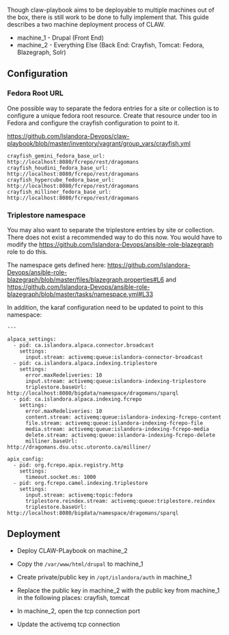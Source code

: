 Though claw-playbook aims to be deployable to multiple machines out of the box, there is still work to be done to fully implement that. This guide describes a two machine deployment process of CLAW. 

* machine_1 - Drupal (Front End)
* machine_2 - Everything Else (Back End: Crayfish, Tomcat: Fedora, Blazegraph, Solr)


## Configuration
### Fedora Root URL
One possible way to separate the fedora entries for a site or collection is to configure a unique fedora root resource.  Create that resource under too in Fedora and configure the crayfish configuration to point to it.

https://github.com/Islandora-Devops/claw-playbook/blob/master/inventory/vagrant/group_vars/crayfish.yml

```
crayfish_gemini_fedora_base_url: http://localhost:8080/fcrepo/rest/dragomans
crayfish_houdini_fedora_base_url: http://localhost:8080/fcrepo/rest/dragomans
crayfish_hypercube_fedora_base_url: http://localhost:8080/fcrepo/rest/dragomans
crayfish_milliner_fedora_base_url: http://localhost:8080/fcrepo/rest/dragomans
```

### Triplestore namespace
You may also want to separate the triplestore entries by site or collection.  There does not exist a recommended way to do this now.  You would have to modify the https://github.com/Islandora-Devops/ansible-role-blazegraph role to do this.

The namespace gets defined here: https://github.com/Islandora-Devops/ansible-role-blazegraph/blob/master/files/blazegraph.properties#L6 and https://github.com/Islandora-Devops/ansible-role-blazegraph/blob/master/tasks/namespace.yml#L33

In addition, the karaf configuration need to be updated to point to this namespace:
```
---

alpaca_settings:
  - pid: ca.islandora.alpaca.connector.broadcast
    settings:
      input.stream: activemq:queue:islandora-connector-broadcast
  - pid: ca.islandora.alpaca.indexing.triplestore
    settings:
      error.maxRedeliveries: 10
      input.stream: activemq:queue:islandora-indexing-triplestore
      triplestore.baseUrl: http://localhost:8080/bigdata/namespace/dragomans/sparql
  - pid: ca.islandora.alpaca.indexing.fcrepo
    settings:
      error.maxRedeliveries: 10
      content.stream: activemq:queue:islandora-indexing-fcrepo-content
      file.stream: activemq:queue:islandora-indexing-fcrepo-file
      media.stream: activemq:queue:islandora-indexing-fcrepo-media
      delete.stream: activemq:queue:islandora-indexing-fcrepo-delete
      milliner.baseUrl: http://dragomans.dsu.utsc.utoronto.ca/milliner/

apix_config:
  - pid: org.fcrepo.apix.registry.http
    settings:
      timeout.socket.ms: 1000
  - pid: org.fcrepo.camel.indexing.triplestore
    settings:
      input.stream: activemq:topic:fedora
      triplestore.reindex.stream: activemq:queue:triplestore.reindex
      triplestore.baseUrl: http://localhost:8080/bigdata/namespace/dragomans/sparql
```


## Deployment 
* Deploy CLAW-PLaybook on machine_2
* Copy the `/var/www/html/drupal` to machine_1

* Create private/public key in `/opt/islandora/auth` in machine_1
* Replace the public key in machine_2 with the public key from machine_1 in the following places: crayfish, tomcat

* In machine_2, open the tcp connection port
* Update the activemq tcp connection



